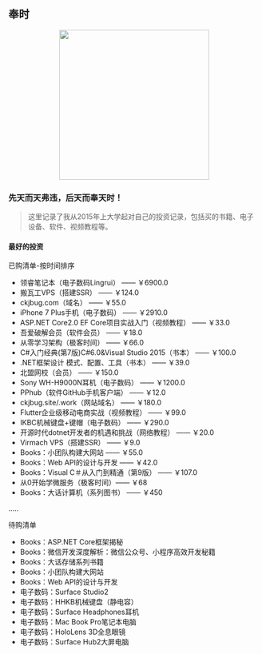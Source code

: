 ## 奉时
<div align="center">
    <img src="https://raw.githubusercontent.com/ckjbug/xiaokui/master/image/MM.jpg" height="300" width="300"> 
</div>

### 先天而天弗违，后天而奉天时！

> 这里记录了我从2015年上大学起对自己的投资记录，包括买的书籍、电子设备、软件、视频教程等。


#### 最好的投资

已购清单-按时间排序

- 领睿笔记本（电子数码Lingrui） —— ￥6900.0 
- 搬瓦工VPS（搭建SSR） —— ￥124.0
- ckjbug.com（域名） —— ￥55.0
- iPhone 7 Plus手机（电子数码） —— ￥2910.0
- ASP.NET Core2.0 EF Core项目实战入门（视频教程） ——  ￥33.0
- 吾爱破解会员（软件会员） —— ￥18.0
- 从零学习架构（极客时间） —— ￥66.0
- C#入门经典(第7版)C#6.0&Visual Studio 2015（书本） —— ￥100.0
- .NET框架设计 模式、配置、工具（书本） —— ￥39.0
- 北盟网校（会员） —— ￥150.0
- Sony WH-H9000N耳机（电子数码） —— ￥1200.0
- PPhub（软件GitHub手机客户端） —— ￥12.0
- ckjbug.site/.work（网站域名） —— ￥180.0
- Flutter企业级移动电商实战（视频教程） —— ￥99.0
- IKBC机械键盘+键帽（电子数码） —— ￥290.0
- 开源时代dotnet开发者的机遇和挑战（网络教程） —— ￥20.0
- Virmach VPS（搭建SSR） —— ￥9.0
- Books：小团队构建大网站 —— ￥55.0
- Books：Web API的设计与开发 —— ￥42.0
- Books：Visual C＃从入门到精通（第9版） —— ￥107.0
- 从0开始学微服务（极客时间）—— ￥68
- Books：大话计算机（系列图书） —— ￥450

.....

待购清单

- Books：ASP.NET Core框架揭秘
- Books：微信开发深度解析：微信公众号、小程序高效开发秘籍
- Books：大话存储系列书籍
- Books：小团队构建大网站
- Books：Web API的设计与开发
- 电子数码：Surface Studio2
- 电子数码：HHKB机械键盘（静电容）
- 电子数码：Surface Headphones耳机
- 电子数码：Mac Book Pro笔记本电脑
- 电子数码：HoloLens 3D全息眼镜
- 电子数码：Surface Hub2大屏电脑


